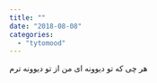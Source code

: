 ```yaml
---
title: ""
date: "2018-08-08"
categories: 
  - "tytomood"
---
```


هر چی که تو دیوونه ای من از تو دیوونه ترم
